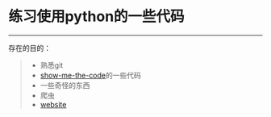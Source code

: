 # 练习使用python的一些代码

------

存在的目的：

> * 熟悉git
> * [show-me-the-code][1]的一些代码
> * 一些奇怪的东西
> * 爬虫
> * [website][2]


  [1]: https://github.com/zxh326/show-me-the-code
  [2]: https://zxh326.cn